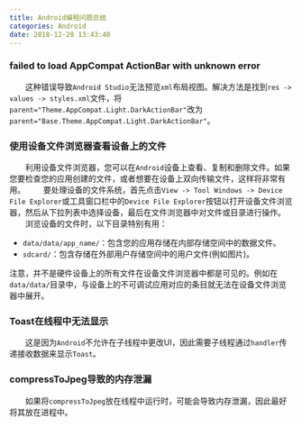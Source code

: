 ```yaml
---
title: Android编程问题总结
categories: Android
date: 2018-12-28 13:43:40
---
```

### failed to load AppCompat ActionBar with unknown error

&emsp;&emsp;这种错误导致`Android Studio`无法预览`xml`布局视图。解决方法是找到`res -> values -> styles.xml`文件，将`parent="Theme.AppCompat.Light.DarkActionBar"`改为`parent="Base.Theme.AppCompat.Light.DarkActionBar"`。<!--more-->

### 使用设备文件浏览器查看设备上的文件

&emsp;&emsp;利用设备文件浏览器，您可以在`Android`设备上查看、复制和删除文件。如果您要检查您的应用创建的文件，或者想要在设备上双向传输文件，这样将非常有用。
&emsp;&emsp;要处理设备的文件系统，首先点击`View -> Tool Windows -> Device File Explorer`或工具窗口栏中的`Device File Explorer`按钮以打开设备文件浏览器，然后从下拉列表中选择设备，最后在文件浏览器中对文件或目录进行操作。
&emsp;&emsp;浏览设备的文件时，以下目录特别有用：

- `data/data/app_name/`：包含您的应用存储在内部存储空间中的数据文件。
- `sdcard/`：包含存储在外部用户存储空间中的用户文件(例如图片)。

注意，并不是硬件设备上的所有文件在设备文件浏览器中都是可见的。例如在`data/data/`目录中，与设备上的不可调试应用对应的条目就无法在设备文件浏览器中展开。

### Toast在线程中无法显示

&emsp;&emsp;这是因为`Android`不允许在子线程中更改UI，因此需要子线程通过`handler`传递接收数据来显示`Toast`。

### compressToJpeg导致的内存泄漏

&emsp;&emsp;如果将`compressToJpeg`放在线程中运行时，可能会导致内存泄漏，因此最好将其放在进程中。
